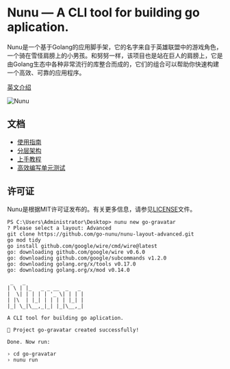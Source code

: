 # Nunu — A CLI tool for building go aplication.


Nunu是一个基于Golang的应用脚手架，它的名字来自于英雄联盟中的游戏角色，一个骑在雪怪肩膀上的小男孩。和努努一样，该项目也是站在巨人的肩膀上，它是由Golang生态中各种非常流行的库整合而成的，它们的组合可以帮助你快速构建一个高效、可靠的应用程序。

[英文介绍](https://github.com/go-nunu/nunu/blob/main/README.md)

![Nunu](https://github.com/go-nunu/nunu/blob/main/.github/assets/banner.png)

## 文档
* [使用指南](https://github.com/go-nunu/nunu/blob/main/docs/zh/guide.md)
* [分层架构](https://github.com/go-nunu/nunu/blob/main/docs/zh/architecture.md)
* [上手教程](https://github.com/go-nunu/nunu/blob/main/docs/zh/tutorial.md)
* [高效编写单元测试](https://github.com/go-nunu/nunu/blob/main/docs/zh/unit_testing.md)

## 许可证

Nunu是根据MIT许可证发布的。有关更多信息，请参见[LICENSE](LICENSE)文件。

```shell
PS C:\Users\Administrator\Desktop> nunu new go-gravatar
? Please select a layout: Advanced
git clone https://github.com/go-nunu/nunu-layout-advanced.git
go mod tidy
go install github.com/google/wire/cmd/wire@latest
go: downloading github.com/google/wire v0.6.0
go: downloading github.com/google/subcommands v1.2.0
go: downloading golang.org/x/tools v0.17.0
go: downloading golang.org/x/mod v0.14.0

 _   _
| \ | |_   _ _ __  _   _
|  \| | | | | '_ \| | | |
| |\  | |_| | | | | |_| |
|_| \_|\__,_|_| |_|\__,_|

A CLI tool for building go aplication.

🎉 Project go-gravatar created successfully!

Done. Now run:

› cd go-gravatar
› nunu run
```
